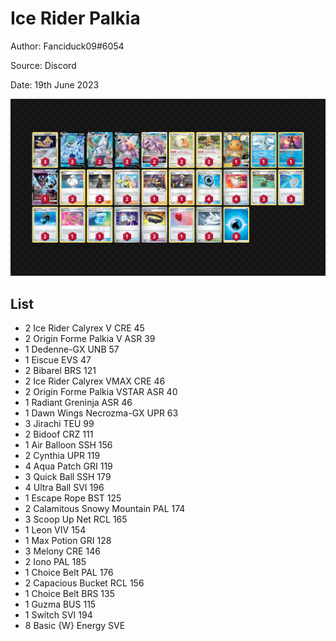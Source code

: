 # Ice Rider Palkia

Author: Fanciduck09#6054

Source: Discord

Date: 19th June 2023

![decklist](../../images/PAL/Ice%20Rider%20Palkia/1-%20Ice%20Rider%20Palkia.png)

## List

* 2 Ice Rider Calyrex V CRE 45
* 2 Origin Forme Palkia V ASR 39
* 1 Dedenne-GX UNB 57
* 1 Eiscue EVS 47
* 2 Bibarel BRS 121
* 2 Ice Rider Calyrex VMAX CRE 46
* 2 Origin Forme Palkia VSTAR ASR 40
* 1 Radiant Greninja ASR 46
* 1 Dawn Wings Necrozma-GX UPR 63
* 3 Jirachi TEU 99
* 2 Bidoof CRZ 111
* 1 Air Balloon SSH 156
* 2 Cynthia UPR 119
* 4 Aqua Patch GRI 119
* 3 Quick Ball SSH 179
* 4 Ultra Ball SVI 196
* 1 Escape Rope BST 125
* 2 Calamitous Snowy Mountain PAL 174
* 3 Scoop Up Net RCL 165
* 1 Leon VIV 154
* 1 Max Potion GRI 128
* 3 Melony CRE 146
* 2 Iono PAL 185
* 1 Choice Belt PAL 176
* 2 Capacious Bucket RCL 156
* 1 Choice Belt BRS 135
* 1 Guzma BUS 115
* 1 Switch SVI 194
* 8 Basic {W} Energy SVE 
